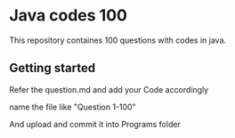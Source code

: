 # Java codes 100

This repository containes 100 questions with codes in java.


## Getting started

Refer the question.md and add your Code accordingly

name the file like "Question 1-100"

And upload and commit it into Programs folder
